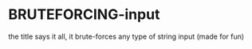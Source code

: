 # BRUTEFORCING-input
the title says it all, it brute-forces any type of string input 
(made for fun)
